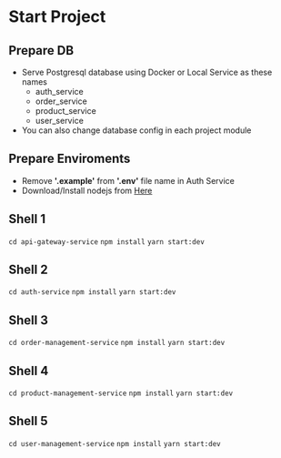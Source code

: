 # Start Project

## Prepare DB

- Serve Postgresql database using Docker or Local Service as these names
  - auth_service
  - order_service
  - product_service
  - user_service
- You can also change database config in each project module

## Prepare Enviroments
- Remove **'.example'** from **'.env'** file name in Auth Service
- Download/Install nodejs from [Here](https://nodejs.org/en/download)

## Shell 1
`cd api-gateway-service`
`npm install`
`yarn start:dev`

## Shell 2
`cd auth-service`
`npm install`
`yarn start:dev`

## Shell 3
`cd order-management-service`
`npm install`
`yarn start:dev`

## Shell 4
`cd product-management-service`
`npm install`
`yarn start:dev`

## Shell 5
`cd user-management-service`
`npm install`
`yarn start:dev`
